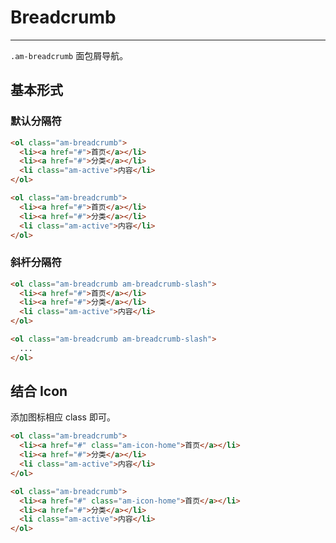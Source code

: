 # Breadcrumb
---

`.am-breadcrumb` 面包屑导航。

## 基本形式

### 默认分隔符

`````html
<ol class="am-breadcrumb">
  <li><a href="#">首页</a></li>
  <li><a href="#">分类</a></li>
  <li class="am-active">内容</li>
</ol>
`````
```html
<ol class="am-breadcrumb">
  <li><a href="#">首页</a></li>
  <li><a href="#">分类</a></li>
  <li class="am-active">内容</li>
</ol>
```

### 斜杆分隔符

`````html
<ol class="am-breadcrumb am-breadcrumb-slash">
  <li><a href="#">首页</a></li>
  <li><a href="#">分类</a></li>
  <li class="am-active">内容</li>
</ol>
`````
```html
<ol class="am-breadcrumb am-breadcrumb-slash">
  ...
</ol>
```

## 结合 Icon

添加图标相应 class 即可。

`````html
<ol class="am-breadcrumb">
  <li><a href="#" class="am-icon-home">首页</a></li>
  <li><a href="#">分类</a></li>
  <li class="am-active">内容</li>
</ol>
`````

```html
<ol class="am-breadcrumb">
  <li><a href="#" class="am-icon-home">首页</a></li>
  <li><a href="#">分类</a></li>
  <li class="am-active">内容</li>
</ol>
```

